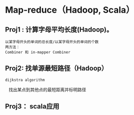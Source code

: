Map-reduce（Hadoop, Scala）
==============
Proj1 : 计算字母平均长度(Hadoop)。
-----------
    以某字母开头的单词的总长度/以某字母开头的单词的个数
    两方法：
    Combiner 和 in-mapper Combiner 

Proj2:  找单源最短路径（Hadoop）
----------
    dijkstra algorithm
    找出某点到其他点的最短距离并标明路径

Proj3： scala应用
--------

        
